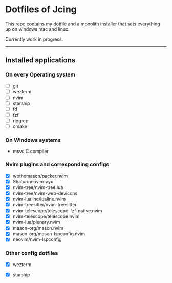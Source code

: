 # Dotfiles of Jcing

This repo contains my dotfile and a monolith installer that sets everything up on windows mac and linux.

Currently work in progress.

---
## Installed applications
### On every Operating system
- [ ] git
- [ ] wezterm
- [ ] nvim
- [ ] starship
- [ ] fd
- [ ] fzf
- [ ] ripgrep
- [ ] cmake

### On Windows systems
- msvc C compiler

### Nvim plugins and corresponding configs
- [x] wbthomason/packer.nvim
- [x] Shatur/neovim-ayu
- [x] nvim-tree/nvim-tree.lua
- [x] nvim-tree/nvim-web-devicons
- [x] nvim-lualine/lualine.nvim
- [x] nvim-treesitter/nvim-treesitter
- [x] nvim-telescope/telescope-fzf-native.nvim
- [x] nvim-telescope/telescope.nvim
- [x] nvim-lua/plenary.nvim
- [x] mason-org/mason.nvim
- [x] mason-org/mason-lspconfig.nvim
- [x] neovim/nvim-lspconfig

### Other config dotfiles
- [x] wezterm
- [x] starship

